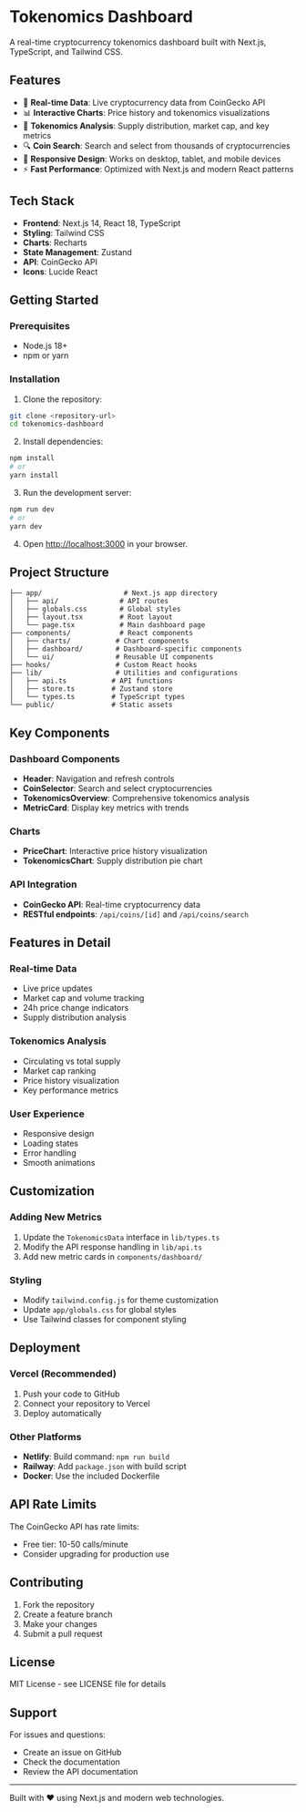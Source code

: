 # Tokenomics Dashboard

A real-time cryptocurrency tokenomics dashboard built with Next.js, TypeScript, and Tailwind CSS.

## Features

- 🔄 **Real-time Data**: Live cryptocurrency data from CoinGecko API
- 📊 **Interactive Charts**: Price history and tokenomics visualizations
- 🎯 **Tokenomics Analysis**: Supply distribution, market cap, and key metrics
- 🔍 **Coin Search**: Search and select from thousands of cryptocurrencies
- 📱 **Responsive Design**: Works on desktop, tablet, and mobile devices
- ⚡ **Fast Performance**: Optimized with Next.js and modern React patterns

## Tech Stack

- **Frontend**: Next.js 14, React 18, TypeScript
- **Styling**: Tailwind CSS
- **Charts**: Recharts
- **State Management**: Zustand
- **API**: CoinGecko API
- **Icons**: Lucide React

## Getting Started

### Prerequisites

- Node.js 18+ 
- npm or yarn

### Installation

1. Clone the repository:

```bash
git clone <repository-url>
cd tokenomics-dashboard
```

2. Install dependencies:

```bash
npm install
# or
yarn install
```

3. Run the development server:

```bash
npm run dev
# or
yarn dev
```

4. Open [http://localhost:3000](http://localhost:3000) in your browser.

## Project Structure

```
├── app/                    # Next.js app directory
│   ├── api/               # API routes
│   ├── globals.css        # Global styles
│   ├── layout.tsx         # Root layout
│   └── page.tsx           # Main dashboard page
├── components/            # React components
│   ├── charts/           # Chart components
│   ├── dashboard/        # Dashboard-specific components
│   └── ui/               # Reusable UI components
├── hooks/                # Custom React hooks
├── lib/                  # Utilities and configurations
│   ├── api.ts           # API functions
│   ├── store.ts         # Zustand store
│   └── types.ts         # TypeScript types
└── public/              # Static assets
```

## Key Components

### Dashboard Components

- **Header**: Navigation and refresh controls
- **CoinSelector**: Search and select cryptocurrencies
- **TokenomicsOverview**: Comprehensive tokenomics analysis
- **MetricCard**: Display key metrics with trends

### Charts

- **PriceChart**: Interactive price history visualization
- **TokenomicsChart**: Supply distribution pie chart

### API Integration

- **CoinGecko API**: Real-time cryptocurrency data
- **RESTful endpoints**: `/api/coins/[id]` and `/api/coins/search`

## Features in Detail

### Real-time Data

- Live price updates
- Market cap and volume tracking
- 24h price change indicators
- Supply distribution analysis

### Tokenomics Analysis

- Circulating vs total supply
- Market cap ranking
- Price history visualization
- Key performance metrics

### User Experience

- Responsive design
- Loading states
- Error handling
- Smooth animations

## Customization

### Adding New Metrics

1. Update the `TokenomicsData` interface in `lib/types.ts`
2. Modify the API response handling in `lib/api.ts`
3. Add new metric cards in `components/dashboard/`

### Styling

- Modify `tailwind.config.js` for theme customization
- Update `app/globals.css` for global styles
- Use Tailwind classes for component styling

## Deployment

### Vercel (Recommended)

1. Push your code to GitHub
2. Connect your repository to Vercel
3. Deploy automatically

### Other Platforms

- **Netlify**: Build command: `npm run build`
- **Railway**: Add `package.json` with build script
- **Docker**: Use the included Dockerfile

## API Rate Limits

The CoinGecko API has rate limits:

- Free tier: 10-50 calls/minute
- Consider upgrading for production use

## Contributing

1. Fork the repository
2. Create a feature branch
3. Make your changes
4. Submit a pull request

## License

MIT License - see LICENSE file for details

## Support

For issues and questions:

- Create an issue on GitHub
- Check the documentation
- Review the API documentation

---

Built with ❤️ using Next.js and modern web technologies.
